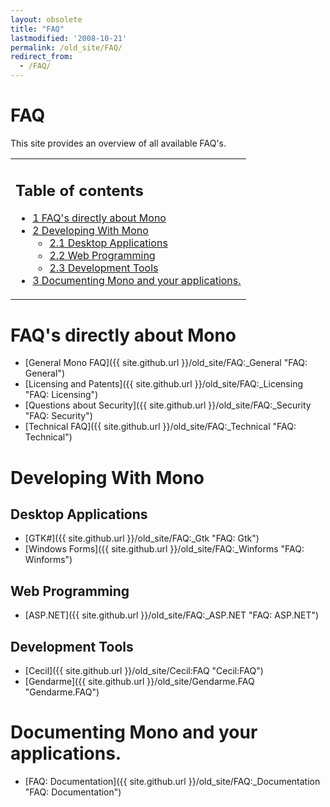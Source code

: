 ```yaml
---
layout: obsolete
title: "FAQ"
lastmodified: '2008-10-21'
permalink: /old_site/FAQ/
redirect_from:
  - /FAQ/
---
```


FAQ
===

This site provides an overview of all available FAQ's.

<table>
<col width="100%" />
<tbody>
<tr class="odd">
<td align="left"><h2>Table of contents</h2>
<ul>
<li><a href="#faqs-directly-about-mono">1 FAQ's directly about Mono</a></li>
<li><a href="#developing-with-mono">2 Developing With Mono</a>
<ul>
<li><a href="#desktop-applications">2.1 Desktop Applications</a></li>
<li><a href="#web-programming">2.2 Web Programming</a></li>
<li><a href="#development-tools">2.3 Development Tools</a></li>
</ul></li>
<li><a href="#documenting-mono-and-your-applications">3 Documenting Mono and your applications.</a></li>
</ul></td>
</tr>
</tbody>
</table>

FAQ's directly about Mono
=========================

-   [General Mono FAQ]({{ site.github.url }}/old_site/FAQ:_General "FAQ: General")
-   [Licensing and Patents]({{ site.github.url }}/old_site/FAQ:_Licensing "FAQ: Licensing")
-   [Questions about Security]({{ site.github.url }}/old_site/FAQ:_Security "FAQ: Security")
-   [Technical FAQ]({{ site.github.url }}/old_site/FAQ:_Technical "FAQ: Technical")

Developing With Mono
====================

Desktop Applications
--------------------

-   [GTK\#]({{ site.github.url }}/old_site/FAQ:_Gtk "FAQ: Gtk")
-   [Windows Forms]({{ site.github.url }}/old_site/FAQ:_Winforms "FAQ: Winforms")

Web Programming
---------------

-   [ASP.NET]({{ site.github.url }}/old_site/FAQ:_ASP.NET "FAQ: ASP.NET")

Development Tools
-----------------

-   [Cecil]({{ site.github.url }}/old_site/Cecil:FAQ "Cecil:FAQ")
-   [Gendarme]({{ site.github.url }}/old_site/Gendarme.FAQ "Gendarme.FAQ")

Documenting Mono and your applications.
=======================================

-   [FAQ: Documentation]({{ site.github.url }}/old_site/FAQ:_Documentation "FAQ: Documentation")


